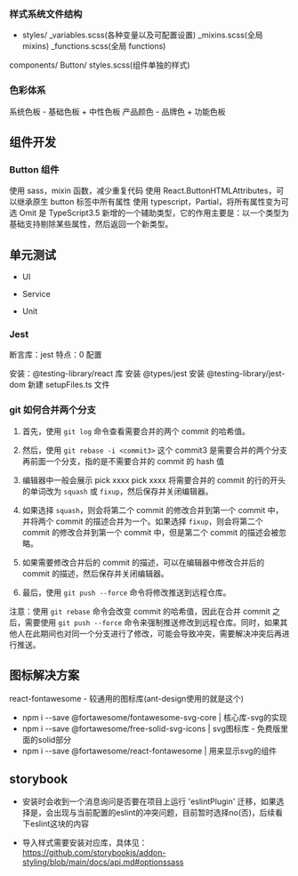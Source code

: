 ### 样式系统文件结构

-   styles/
    \_variables.scss(各种变量以及可配置设置)
    \_mixins.scss(全局 mixins)
    \_functions.scss(全局 functions)

components/
Button/
styles.scss(组件单独的样式)

### 色彩体系

系统色板 - 基础色板 + 中性色板
产品颜色 - 品牌色 + 功能色板

## 组件开发

### Button 组件

使用 sass，mixin 函数，减少重复代码
使用 React.ButtonHTMLAttributes，可以继承原生 button 标签中所有属性
使用 typescript，Partial，将所有属性变为可选
Omit 是 TypeScript3.5 新增的一个辅助类型，它的作用主要是：以一个类型为基础支持剔除某些属性，然后返回一个新类型。

## 单元测试

-   UI

-   Service

-   Unit

### Jest

断言库：jest
特点：0 配置

安装：@testing-library/react 库
安装 @types/jest
安装 @testing-library/jest-dom
新建 setupFiles.ts 文件

### git 如何合并两个分支

1. 首先，使用 `git log` 命令查看需要合并的两个 commit 的哈希值。

2. 然后，使用 `git rebase -i <commit3>` 这个 commit3 是需要合并的两个分支再前面一个分支，指的是不需要合并的 commit 的 hash 值

3. 编辑器中一般会展示 pick xxxx pick xxxx
   将需要合并的 commit 的行的开头的单词改为 `squash` 或 `fixup`，然后保存并关闭编辑器。

4. 如果选择 `squash`，则会将第二个 commit 的修改合并到第一个 commit 中，并将两个 commit 的描述合并为一个。如果选择 `fixup`，则会将第二个 commit 的修改合并到第一个 commit 中，但是第二个 commit 的描述会被忽略。

5. 如果需要修改合并后的 commit 的描述，可以在编辑器中修改合并后的 commit 的描述，然后保存并关闭编辑器。

6. 最后，使用 `git push --force` 命令将修改推送到远程仓库。

注意：使用 `git rebase` 命令会改变 commit 的哈希值，因此在合并 commit 之后，需要使用 `git push --force` 命令来强制推送修改到远程仓库。同时，如果其他人在此期间也对同一个分支进行了修改，可能会导致冲突，需要解决冲突后再进行推送。

## 图标解决方案 

react-fontawesome - 较通用的图标库(ant-design使用的就是这个)
- npm i --save @fortawesome/fontawesome-svg-core | 核心库-svg的实现
- npm i --save @fortawesome/free-solid-svg-icons | svg图标库 - 免费版里面的solid部分
- npm i --save @fortawesome/react-fontawesome | 用来显示svg的组件

## storybook

- 安装时会收到一个消息询问是否要在项目上运行 'eslintPlugin' 迁移，如果选择是，会出现与当前配置的eslint的冲突问题，目前暂时选择no(否)，后续看下eslint这块的内容

- 导入样式需要安装对应库，具体见：https://github.com/storybookjs/addon-styling/blob/main/docs/api.md#optionssass
